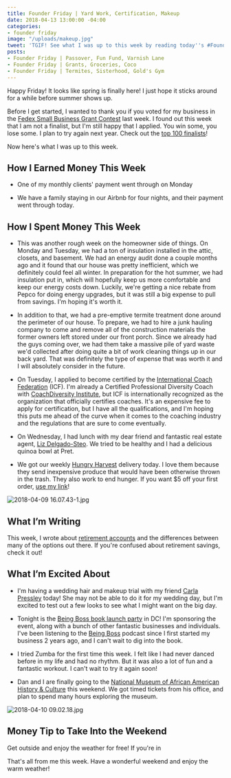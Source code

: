 ```yaml
---
title: Founder Friday | Yard Work, Certification, Makeup
date: 2018-04-13 13:00:00 -04:00
categories:
- founder friday
image: "/uploads/makeup.jpg"
tweet: 'TGIF! See what I was up to this week by reading today''s #FounderFriday post!'
posts:
- Founder Friday | Passover, Fun Fund, Varnish Lane
- Founder Friday | Grants, Groceries, Coco
- Founder Friday | Termites, Sisterhood, Gold's Gym
---
```


Happy Friday! It looks like spring is finally here! I just hope it sticks around for a while before summer shows up. 

Before I get started, I wanted to thank you if you voted for my business in the [Fedex Small Business Grant Contest](https://smallbusinessgrant.fedex.com/#/) last week. I found out this week that I am not a finalist, but I'm still happy that I applied. You win some, you lose some. I plan to try again next year. Check out the [top 100 finalists]( https://smallbusinessgrant.fedex.com/#/gallery/finalists)!

Now here's what I was up to this week. 

## How I Earned Money This Week

* One of my monthly clients' payment went through on Monday

* We have a family staying in our Airbnb for four nights, and their payment went through today.

## How I Spent Money This Week

* This was another rough week on the homeowner side of things. On Monday and Tuesday, we had a ton of insulation installed in the attic, closets, and basement. We had an energy audit done a couple months ago and it found that our house was pretty inefficient, which we definitely could feel all winter. In preparation for the hot summer, we had insulation put in, which will hopefully keep us more comfortable and keep our energy costs down. Luckily, we're getting a nice rebate from Pepco for doing energy upgrades, but it was still a big expense to pull from savings. I'm hoping it's worth it.

* In addition to that, we had a pre-emptive termite treatment done around the perimeter of our house. To prepare, we had to hire a junk hauling company to come and remove all of the construction materials the former owners left stored under our front porch. Since we already had the guys coming over, we had them take a massive pile of yard waste we'd collected after doing quite a bit of work cleaning things up in our back yard. That was definitely the type of expense that was worth it and I will absolutely consider in the future.

* On Tuesday, I applied to become certified by the [International Coach Federation](https://coachfederation.org/) (ICF). I'm already a Certified Professional Diversity Coach with [CoachDiversity Institute](http://coachdiversity.com/), but ICF is internationally recognized as the organization that officially certifies coaches. It's an expensive fee to apply for certification, but I have all the qualifications, and I'm hoping this puts me ahead of the curve when it comes to the coaching industry and the regulations that are sure to come eventually.

* On Wednesday, I had lunch with my dear friend and fantastic real estate agent, [Liz Delgado-Steo](mailto:lizdsrealestate@gmail.com). We tried to be healthy and I had a delicious quinoa bowl at Pret. 

* We got our weekly [Hungry Harvest](https://www.hungryharvest.net/) delivery today. I love them because they send inexpensive produce that would have been otherwise thrown in the trash. They also work to end hunger. If you want $5 off your first order, [use my link](http://hharvest.net/m5didTk)!

![2018-04-09 16.07.43-1.jpg](/uploads/2018-04-09%2016.07.43-1.jpg)

## What I’m Writing

This week, I wrote about [retirement accounts](https://www.maggiegermano.com/blog/whats-the-difference-between-retirement-accounts/) and the differences between many of the options out there. If you're confused about retirement savings, check it out!

## What I’m Excited About

* I'm having a wedding hair and makeup trial with my friend [Carla Pressley](https://www.carlapressley.com/) today! She may not be able to do it for my wedding day, but I'm excited to test out a few looks to see what I might want on the big day. 

* Tonight is the [Being Boss book launch party](https://www.eventbrite.com/e/being-boss-dc-book-launch-party-tickets-43800308903) in DC! I'm sponsoring the event, along with a bunch of other fantastic businesses and individuals. I've been listening to the [Being Boss](https://beingboss.club/) podcast since I first started my business 2 years ago, and I can't wait to dig into the book.

* I tried Zumba for the first time this week. I felt like I had never danced before in my life and had no rhythm. But it was also a lot of fun and a fantastic workout. I can't wait to try it again soon!

* Dan and I are finally going to the [National Museum of African American History & Culture](https://nmaahc.si.edu/) this weekend. We got timed tickets from his office, and plan to spend many hours exploring the museum.

![2018-04-10 09.02.18.jpg](/uploads/2018-04-10%2009.02.18.jpg)

## Money Tip to Take Into the Weekend

Get outside and enjoy the weather for free! If you're in 

That's all from me this week. Have a wonderful weekend and enjoy the warm weather!